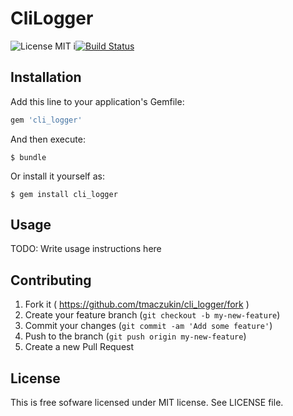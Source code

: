 # CliLogger

![License MIT](https://img.shields.io/badge/license-MIT-blue.svg)
i[![Build Status](https://travis-ci.org/tmaczukin/cli_logger.svg)](https://travis-ci.org/tmaczukin/cli_logger)

## Installation

Add this line to your application's Gemfile:

```ruby
gem 'cli_logger'
```

And then execute:

    $ bundle

Or install it yourself as:

    $ gem install cli_logger

## Usage

TODO: Write usage instructions here

## Contributing

1. Fork it ( https://github.com/tmaczukin/cli_logger/fork )
2. Create your feature branch (`git checkout -b my-new-feature`)
3. Commit your changes (`git commit -am 'Add some feature'`)
4. Push to the branch (`git push origin my-new-feature`)
5. Create a new Pull Request

## License

This is free sofware licensed under MIT license. See LICENSE file.
